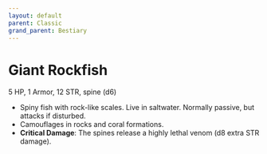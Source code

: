 ```yaml
---
layout: default
parent: Classic
grand_parent: Bestiary
---
```


# Giant Rockfish

5 HP, 1 Armor, 12 STR, spine (d6)

- Spiny fish with rock-like scales. Live in saltwater. Normally passive, but attacks if disturbed.
- Camouflages in rocks and coral formations.
- **Critical Damage**: The spines release a highly lethal venom (d8 extra STR damage).
